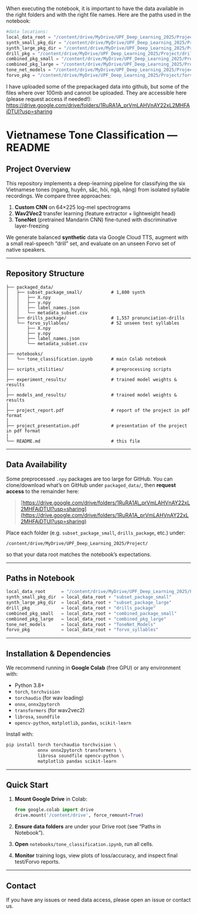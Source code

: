 When executing the notebook, it is important to have the data available in the right folders and with the right file names. Here are the paths used in the notebook:
```python
#data locations:
local_data_root = "/content/drive/MyDrive/UPF_Deep_Learning_2025/Project/"
synth_small_pkg_dir = "/content/drive/MyDrive/UPF_Deep_Learning_2025/Project/subset_package_small"
synth_large_pkg_dir = "/content/drive/MyDrive/UPF_Deep_Learning_2025/Project/subset_package_large"
drill_pkg = "/content/drive/MyDrive/UPF_Deep_Learning_2025/Project/drills_package"
combined_pkg_small = "/content/drive/MyDrive/UPF_Deep_Learning_2025/Project/combined_package_small"
combined_pkg_large = "/content/drive/MyDrive/UPF_Deep_Learning_2025/Project/combined_pkg_large"
tone_net_models = "/content/drive/MyDrive/UPF_Deep_Learning_2025/Project/ToneNet_Models"
forvo_pkg = "/content/drive/MyDrive/UPF_Deep_Learning_2025/Project/forvo_syllables"
```
I have uploaded some of the prepackaged data into github, but some of the files where over 100mb and cannot be uploaded. They are accessible here (please request access if needed!):
https://drive.google.com/drive/folders/1RuRA1A_prVmLAHVnAY22xL2MHFAiDTUl?usp=sharing



# Vietnamese Tone Classification — README

## Project Overview

This repository implements a deep-learning pipeline for classifying the six Vietnamese tones (ngang, huyền, sắc, hỏi, ngã, nặng) from isolated syllable recordings. We compare three approaches:

1. **Custom CNN** on 64×225 log-mel spectrograms
2. **Wav2Vec2** transfer learning (feature extractor + lightweight head)
3. **ToneNet** (pretrained Mandarin CNN) fine-tuned with discriminative layer-freezing

We generate balanced **synthetic** data via Google Cloud TTS, augment with a small real-speech “drill” set, and evaluate on an unseen Forvo set of native speakers.

---

## Repository Structure

```
├── packaged_data/  
│   ├── subset_package_small/           # 1,800 synth
│   │   ├── X.npy  
│   │   ├── y.npy  
│   │   ├── label_names.json  
│   │   └── metadata_subset.csv  
│   ├── drills_package/                 # 1,557 pronunciation-drills  
│   └── forvo_syllables/                # 52 unseen test syllables  
│       ├── X.npy  
│       ├── y.npy  
│       ├── label_names.json  
│       └── metadata_subset.csv  
│  
├── notebooks/  
│   └── tone_classification.ipynb       # main Colab notebook  
│  
├── scripts_utilities/                  # preprocessing scripts  
│  
├── experiment_results/                 # trained model weights & results  
│  
├── models_and_results/ 				# trained model weights & results  
│
├── project_report.pdf					# report of the project in pdf format  
│
├── project_presentation.pdf			# presentation of the project in pdf format  
│ 
└── README.md                           # this file  
```

---

## Data Availability

Some preprocessed `.npy` packages are too large for GitHub. You can clone/download what’s on GitHub under `packaged_data/`, then **request access** to the remainder here:

> [https://drive.google.com/drive/folders/1RuRA1A\_prVmLAHVnAY22xL2MHFAiDTUl?usp=sharing](https://drive.google.com/drive/folders/1RuRA1A_prVmLAHVnAY22xL2MHFAiDTUl?usp=sharing)

Place each folder (e.g. `subset_package_small`, `drills_package`, etc.) under:

```
/content/drive/MyDrive/UPF_Deep_Learning_2025/Project/
```

so that your data root matches the notebook’s expectations.

---

## Paths in Notebook

```python
local_data_root      = "/content/drive/MyDrive/UPF_Deep_Learning_2025/Project/"
synth_small_pkg_dir  = local_data_root + "subset_package_small"
synth_large_pkg_dir  = local_data_root + "subset_package_large"
drill_pkg            = local_data_root + "drills_package"
combined_pkg_small   = local_data_root + "combined_package_small"
combined_pkg_large   = local_data_root + "combined_pkg_large"
tone_net_models      = local_data_root + "ToneNet_Models"
forvo_pkg            = local_data_root + "forvo_syllables"
```

---

## Installation & Dependencies

We recommend running in **Google Colab** (free GPU) or any environment with:

* Python 3.8+
* `torch`, `torchvision`
* `torchaudio` (for wav loading)
* `onnx`, `onnx2pytorch`
* `transformers` (for wav2vec2)
* `librosa`, `soundfile`
* `opencv-python`, `matplotlib`, `pandas`, `scikit-learn`

Install with:

```bash
pip install torch torchaudio torchvision \
            onnx onnx2pytorch transformers \
            librosa soundfile opencv-python \
            matplotlib pandas scikit-learn
```

---

## Quick Start

1. **Mount Google Drive** in Colab:

   ```python
   from google.colab import drive
   drive.mount('/content/drive', force_remount=True)
   ```

2. **Ensure data folders** are under your Drive root (see “Paths in Notebook”).

3. **Open** `notebooks/tone_classification.ipynb`, run all cells.

4. **Monitor** training logs, view plots of loss/accuracy, and inspect final test/Forvo reports.

---

## Contact

If you have any issues or need data access, please open an issue or contact us.
